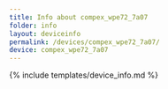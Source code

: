 ```yaml
---
title: Info about compex_wpe72_7a07
folder: info
layout: deviceinfo
permalink: /devices/compex_wpe72_7a07/
device: compex_wpe72_7a07
---
```

{% include templates/device_info.md %}
